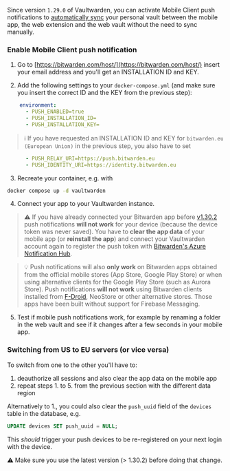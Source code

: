 Since version `1.29.0` of Vaultwarden, you can activate Mobile Client push notifications to [automatically sync](https://bitwarden.com/help/vault-sync/#automatic-sync) your personal vault between the mobile app, the web extension and the web vault without the need to sync manually.

### Enable Mobile Client push notification

1. Go to [https://bitwarden.com/host/](https://bitwarden.com/host/) insert your email address and you'll get an INSTALLATION ID and KEY.  

2. Add the following settings to your `docker-compose.yml` (and make sure you insert the correct ID and the KEY from the previous step):
```yaml
    environment:
      - PUSH_ENABLED=true
      - PUSH_INSTALLATION_ID=
      - PUSH_INSTALLATION_KEY= 
```
> :information_source: If you have requested an INSTALLATION ID and KEY for `bitwarden.eu (European Union)` in the previous step, you also have to set
```yaml
      - PUSH_RELAY_URI=https://push.bitwarden.eu
      - PUSH_IDENTITY_URI=https://identity.bitwarden.eu
```

3. Recreate your container, e.g. with

```bash 
docker compose up -d vaultwarden
```

4. Connect your app to your Vaultwarden instance.  
> :warning: If you have already connected your Bitwarden app before [v1.30.2](https://github.com/dani-garcia/vaultwarden/releases/tag/1.30.2) push notifications **will not work** for your device (because the device token was never saved). You have to **clear the app data** of your mobile app (or **reinstall the app**) and connect your Vaultwarden account again to register the push token with [Bitwarden's Azure Notification Hub](https://contributing.bitwarden.com/architecture/deep-dives/push-notifications/mobile/#self-hosted-implementation).

> :bulb: Push notifications will also **only work** on Bitwarden apps obtained from the official mobile stores (App Store, Google Play Store) or when using alternative clients for the Google Play Store (such as Aurora Store). Push notifications **will not work** using Bitwarden clients installed from [F-Droid](https://mobileapp.bitwarden.com/fdroid/), NeoStore or other alternative stores. Those apps have been built without support for Firebase Messaging.

5. Test if mobile push notifications work, for example by renaming a folder in the web vault and see if it changes after a few seconds in your mobile app.

### Switching from US to EU servers (or vice versa)

To switch from one to the other you'll have to:
1. deauthorize all sessions and also clear the app data on the mobile app
2. repeat steps 1. to 5. from the previous section with the different data region

Alternatively to 1., you could also clear the `push_uuid` field of the `devices` table in the database, e.g.
```sql
UPDATE devices SET push_uuid = NULL;
```

This _should_ trigger your push devices to be re-registered on your next login with the device.

:warning: Make sure you use the latest version (> 1.30.2) before doing that change.
